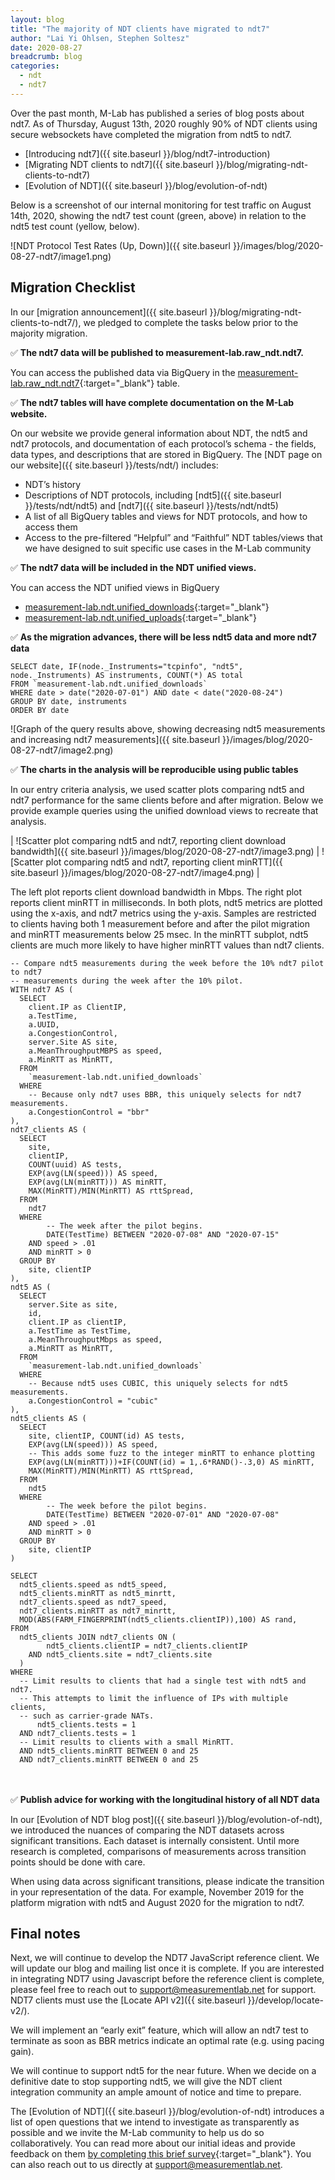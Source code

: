 ```yaml
---
layout: blog
title: "The majority of NDT clients have migrated to ndt7"
author: "Lai Yi Ohlsen, Stephen Soltesz"
date: 2020-08-27
breadcrumb: blog
categories:
  - ndt
  - ndt7
---
```


Over the past month, M-Lab has published a series of blog posts about ndt7. As of Thursday, August 13th, 2020 roughly 90% of NDT clients using secure websockets have completed the migration from ndt5 to ndt7.<!--more-->

* [Introducing ndt7]({{ site.baseurl }}/blog/ndt7-introduction)
* [Migrating NDT clients to ndt7]({{ site.baseurl }}/blog/migrating-ndt-clients-to-ndt7)
* [Evolution of NDT]({{ site.baseurl }}/blog/evolution-of-ndt)

Below is a screenshot of our internal monitoring for test traffic on August 14th, 2020, showing the ndt7 test count (green, above) in relation to the ndt5 test count (yellow, below).

![NDT Protocol Test Rates (Up, Down)]({{ site.baseurl }}/images/blog/2020-08-27-ndt7/image1.png)

## Migration Checklist

In our [migration announcement]({{ site.baseurl }}/blog/migrating-ndt-clients-to-ndt7/), we pledged to complete the tasks below prior to the majority migration.

✅ **The ndt7 data will be published to measurement-lab.raw_ndt.ndt7.**

You can access the published data via BigQuery in the [measurement-lab.raw_ndt.ndt7](https://console.cloud.google.com/bigquery?project=measurement-lab&p=measurement-lab&d=raw_ndt&t=ndt7&page=table){:target="_blank"} table.

✅ **The ndt7 tables will have complete documentation on the M-Lab website.**

On our website we provide general information about NDT, the ndt5 and ndt7 protocols, and documentation of each protocol’s schema - the fields, data types, and descriptions that are stored in BigQuery. The [NDT page on our website]({{ site.baseurl }}/tests/ndt/) includes:

* NDT’s history
* Descriptions of NDT protocols, including [ndt5]({{ site.baseurl }}/tests/ndt/ndt5) and [ndt7]({{ site.baseurl }}/tests/ndt/ndt5)
* A list of all BigQuery tables and views for NDT protocols, and how to access them
* Access to the pre-filtered “Helpful” and “Faithful” NDT tables/views that we have designed to suit specific use cases in the M-Lab community

✅ **The ndt7 data will be included in the NDT unified views.**

You can access the NDT unified views in BigQuery

* [measurement-lab.ndt.unified_downloads](https://console.cloud.google.com/bigquery?project=measurement-lab&p=measurement-lab&d=ndt&t=unified_downloads&page=table){:target="_blank"}
* [measurement-lab.ndt.unified_uploads](https://console.cloud.google.com/bigquery?project=measurement-lab&p=measurement-lab&d=ndt&t=unified_uploads&page=table){:target="_blank"}

✅ **As the migration advances, there will be less ndt5 data and more ndt7 data**

```~sql
SELECT date, IF(node._Instruments="tcpinfo", "ndt5", node._Instruments) AS instruments, COUNT(*) AS total
FROM `measurement-lab.ndt.unified_downloads`
WHERE date > date("2020-07-01") AND date < date("2020-08-24")
GROUP BY date, instruments
ORDER BY date
```

![Graph of the query results above, showing decreasing ndt5 measurements and increasing ndt7 measurements]({{ site.baseurl }}/images/blog/2020-08-27-ndt7/image2.png)

✅ **The charts in the analysis will be reproducible using public tables**

In our entry criteria analysis, we used scatter plots comparing ndt5 and ndt7 performance for the same clients before and after migration. Below we provide example queries using the unified download views to recreate that analysis.

| ![Scatter plot comparing ndt5 and ndt7, reporting client download bandwidth]({{ site.baseurl }}/images/blog/2020-08-27-ndt7/image3.png) | ![Scatter plot comparing ndt5 and ndt7, reporting client minRTT]({{ site.baseurl }}/images/blog/2020-08-27-ndt7/image4.png) |

The left plot reports client download bandwidth in Mbps. The right plot reports client minRTT in milliseconds. In both plots, ndt5 metrics are plotted using the x-axis, and ndt7 metrics using the y-axis. Samples are restricted to clients having both 1 measurement before and after the pilot migration and minRTT measurements below 25 msec. In the minRTT subplot, ndt5 clients are much more likely to have higher minRTT values than ndt7 clients.

```~sql
-- Compare ndt5 measurements during the week before the 10% ndt7 pilot to ndt7
-- measurements during the week after the 10% pilot.
WITH ndt7 AS (
  SELECT
    client.IP as ClientIP,
    a.TestTime,
    a.UUID,
    a.CongestionControl,
    server.Site AS site,
    a.MeanThroughputMBPS as speed,
    a.MinRTT as MinRTT,
  FROM
    `measurement-lab.ndt.unified_downloads`
  WHERE
    -- Because only ndt7 uses BBR, this uniquely selects for ndt7 measurements.
    a.CongestionControl = "bbr"
),
ndt7_clients AS (
  SELECT
    site,
    clientIP,
    COUNT(uuid) AS tests,
    EXP(avg(LN(speed))) AS speed,
    EXP(avg(LN(minRTT))) AS minRTT,
    MAX(MinRTT)/MIN(MinRTT) AS rttSpread,
  FROM
    ndt7
  WHERE
        -- The week after the pilot begins.
        DATE(TestTime) BETWEEN "2020-07-08" AND "2020-07-15"
    AND speed > .01
    AND minRTT > 0
  GROUP BY
    site, clientIP
),
ndt5 AS (
  SELECT
    server.Site as site,
    id,
    client.IP as clientIP,
    a.TestTime as TestTime,
    a.MeanThroughputMbps as speed,
    a.MinRTT as MinRTT,
  FROM
    `measurement-lab.ndt.unified_downloads`
  WHERE
    -- Because ndt5 uses CUBIC, this uniquely selects for ndt5 measurements.
    a.CongestionControl = "cubic"
),
ndt5_clients AS (
  SELECT
    site, clientIP, COUNT(id) AS tests,
    EXP(avg(LN(speed))) AS speed,
    -- This adds some fuzz to the integer minRTT to enhance plotting
    EXP(avg(LN(minRTT)))+IF(COUNT(id) = 1,.6*RAND()-.3,0) AS minRTT,
    MAX(MinRTT)/MIN(MinRTT) AS rttSpread,
  FROM
    ndt5
  WHERE
        -- The week before the pilot begins.
        DATE(TestTime) BETWEEN "2020-07-01" AND "2020-07-08"
    AND speed > .01
    AND minRTT > 0
  GROUP BY
    site, clientIP
)

SELECT
  ndt5_clients.speed as ndt5_speed,
  ndt5_clients.minRTT as ndt5_minrtt,
  ndt7_clients.speed as ndt7_speed,
  ndt7_clients.minRTT as ndt7_minrtt,
  MOD(ABS(FARM_FINGERPRINT(ndt5_clients.clientIP)),100) AS rand,
FROM
  ndt5_clients JOIN ndt7_clients ON (
        ndt5_clients.clientIP = ndt7_clients.clientIP
    AND ndt5_clients.site = ndt7_clients.site
  )
WHERE
  -- Limit results to clients that had a single test with ndt5 and ndt7.
  -- This attempts to limit the influence of IPs with multiple clients,
  -- such as carrier-grade NATs.
      ndt5_clients.tests = 1
  AND ndt7_clients.tests = 1
  -- Limit results to clients with a small MinRTT.
  AND ndt5_clients.minRTT BETWEEN 0 and 25
  AND ndt7_clients.minRTT BETWEEN 0 and 25
```

<br/><br/>
✅ **Publish advice for working with the longitudinal history of all NDT data**

In our [Evolution of NDT blog post]({{ site.baseurl }}/blog/evolution-of-ndt), we introduced the nuances of comparing the NDT datasets across significant transitions. Each dataset is internally consistent. Until more research is completed, comparisons of measurements across transition points should be done with care.

When using data across significant transitions, please indicate the transition in your representation of the data. For example, November 2019 for the platform migration with ndt5 and August 2020 for the migration to ndt7.

## Final notes

Next, we will continue to develop the NDT7 JavaScript reference client. We will update our blog and mailing list once it is complete. If you are interested in integrating NDT7 using Javascript before the reference client is complete, please feel free to reach out to support@measurementlab.net for support. NDT7 clients must use the [Locate API v2]({{ site.baseurl }}/develop/locate-v2/).

We will implement an “early exit” feature, which will allow an ndt7 test to terminate as soon as BBR metrics indicate an optimal rate (e.g. using pacing gain).

We will continue to support ndt5 for the near future. When we decide on a definitive date to stop supporting ndt5, we will give the NDT client integration community an ample amount of notice and time to prepare.

The [Evolution of NDT]({{ site.baseurl }}/blog/evolution-of-ndt) introduces a list of open questions that we intend to investigate as transparently as possible and we invite the M-Lab community to help us do so collaboratively. You can read more about our initial ideas and provide feedback on them [by completing this brief survey](https://docs.google.com/forms/d/e/1FAIpQLScIbL03mHmAu1xO_vIaNNjBHLqrMGi3fdyKGiVms270nH3Vcg/viewform){:target="_blank"}. You can also reach out to us directly at support@measurementlab.net.
